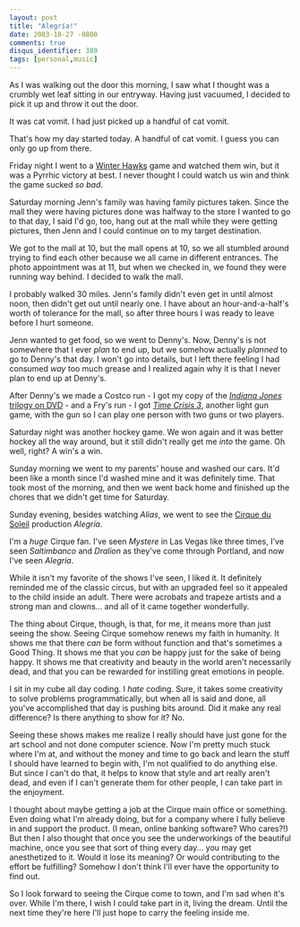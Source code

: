 ```yaml
---
layout: post
title: "Alegría!"
date: 2003-10-27 -0800
comments: true
disqus_identifier: 389
tags: [personal,music]
---
```

As I was walking out the door this morning, I saw what I thought was a
crumbly wet leaf sitting in our entryway. Having just vacuumed, I
decided to pick it up and throw it out the door.

 It was cat vomit. I had just picked up a handful of cat vomit.

 That's how my day started today. A handful of cat vomit. I guess you
can only go up from there.

 Friday night I went to a [Winter Hawks](http://www.winterhawks.com)
game and watched them win, but it was a Pyrrhic victory at best. I never
thought I could watch us win and think the game sucked *so bad*.

 Saturday morning Jenn's family was having family pictures taken. Since
the mall they were having pictures done was halfway to the store I
wanted to go to that day, I said I'd go, too, hang out at the mall while
they were getting pictures, then Jenn and I could continue on to my
target destination.

 We got to the mall at 10, but the mall opens at 10, so we all stumbled
around trying to find each other because we all came in different
entrances. The photo appointment was at 11, but when we checked in, we
found they were running way behind. I decided to walk the mall.

 I probably walked 30 miles. Jenn's family didn't even get in until
almost noon, then didn't get out until nearly one. I have about an
hour-and-a-half's worth of tolerance for the mall, so after three hours
I was ready to leave before I hurt someone.

 Jenn wanted to get food, so we went to Denny's. Now, Denny's is not
somewhere that I ever *plan* to end up, but we somehow actually
*planned* to go to Denny's that day. I won't go into details, but I left
there feeling I had consumed *way* too much grease and I realized again
why it is that I never plan to end up at Denny's.

 After Denny's we made a Costco run - I got my copy of the [*Indiana
Jones* trilogy on
DVD](http://www.amazon.com/exec/obidos/ASIN/B00003CXC5/mhsvortex) - and
a Fry's run - I got [*Time Crisis
3*](http://www.amazon.com/exec/obidos/ASIN/B00009XS6L/mhsvortex),
another light gun game, with the gun so I can play one person with two
guns or two players.

 Saturday night was another hockey game. We won again and it was better
hockey all the way around, but it still didn't really get me *into* the
game. Oh well, right? A win's a win.

 Sunday morning we went to my parents' house and washed our cars. It'd
been like a month since I'd washed mine and it was definitely time. That
took most of the morning, and then we went back home and finished up the
chores that we didn't get time for Saturday.

 Sunday evening, besides watching *Alias*, we went to see the [Cirque du
Soleil](http://www.cirquedusoleil.com) production *Alegría*.

 I'm a *huge* Cirque fan. I've seen *Mystere* in Las Vegas like three
times, I've seen *Saltimbanco* and *Dralion* as they've come through
Portland, and now I've seen *Alegría*.

 While it isn't my favorite of the shows I've seen, I liked it. It
definitely reminded me of the classic circus, but with an upgraded feel
so it appealed to the child inside an adult. There were acrobats and
trapeze artists and a strong man and clowns... and all of it came
together wonderfully.

 The thing about Cirque, though, is that, for me, it means more than
just seeing the show. Seeing Cirque somehow renews my faith in humanity.
It shows me that there *can* be form without function and that's
sometimes a Good Thing. It shows me that you *can* be happy just for the
sake of being happy. It shows me that creativity and beauty in the world
aren't necessarily dead, and that you can be rewarded for instilling
great emotions in people.

 I sit in my cube all day coding. I *hate* coding. Sure, it takes some
creativity to solve problems programmatically, but when all is said and
done, all you've accomplished that day is pushing bits around. Did it
make any real difference? Is there anything to show for it? No.

 Seeing these shows makes me realize I really should have just gone for
the art school and not done computer science. Now I'm pretty much stuck
where I'm at, and without the money and time to go back and learn the
stuff I should have learned to begin with, I'm not qualified to do
anything else. But since I can't do that, it helps to know that style
and art really aren't dead, and even if I can't generate them for other
people, I can take part in the enjoyment.

 I thought about maybe getting a job at the Cirque main office or
something. Even doing what I'm already doing, but for a company where I
fully believe in and support the product. (I mean, online banking
software? Who cares?!) But then I also thought that once you see the
underworkings of the beautiful machine, once you see that sort of thing
every day... you may get anesthetized to it. Would it lose its meaning?
Or would contributing to the effort be fulfilling? Somehow I don't think
I'll ever have the opportunity to find out.

 So I look forward to seeing the Cirque come to town, and I'm sad when
it's over. While I'm there, I wish I could take part in it, living the
dream. Until the next time they're here I'll just hope to carry the
feeling inside me.
